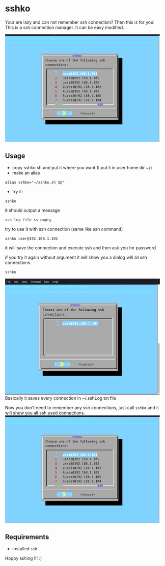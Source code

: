 # sshko
Your are lazy and can not remember ssh connection? Then this is for you! This is a ssh connection manager. It can be easy modified. 

![](img/pic2.png)

## Usage
* copy sshko.sh and put it where you want (I put it in user home dir ~/)
* make an alias
```
alias sshko="~/sshko.sh $@"
```
* try it:
```
sshko
```
it should output a message
```
ssh log file is empty 
```
try to use it with ssh connection (same like ssh command)
```
sshko user@192.168.1.101
```
it will save the connection and execute ssh and then ask you for password

if you try it again without argument it will show you a dialog will all ssh connections
```
sshko
```
![](img/pic1.png)
Basically it saves every connection in ~/.sshLog.txt file


Now you don't need to remember any ssh connections, just call `sshko` and it will show you all ssh used connections.
![](img/pic2.png)

## Requirements
* installed `ssh`

Happy sshing !!! :) 
